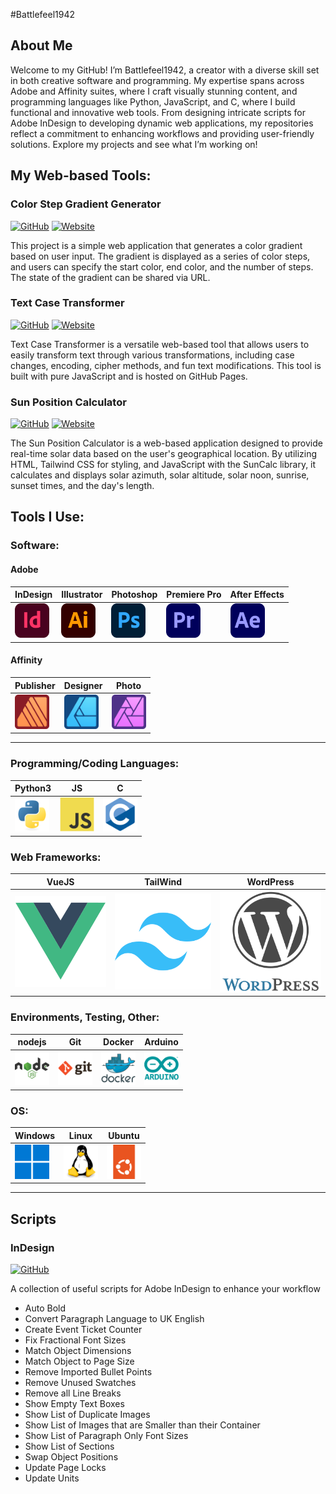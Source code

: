#Battlefeel1942

## About Me
Welcome to my GitHub! I’m Battlefeel1942, a creator with a diverse skill set in both creative software and programming. My expertise spans across Adobe and Affinity suites, where I craft visually stunning content, and programming languages like Python, JavaScript, and C, where I build functional and innovative web tools. From designing intricate scripts for Adobe InDesign to developing dynamic web applications, my repositories reflect a commitment to enhancing workflows and providing user-friendly solutions. Explore my projects and see what I’m working on!

## My Web-based Tools:

### Color Step Gradient Generator
[![GitHub](https://img.shields.io/badge/GitHub-Repository-blue)](https://github.com/battlefeel1942/color-step)
[![Website](https://img.shields.io/badge/Website-Live%20Demo-green)](https://battlefeel1942.github.io/color-step/)

This project is a simple web application that generates a color gradient based on user input. The gradient is displayed as a series of color steps, and users can specify the start color, end color, and the number of steps. The state of the gradient can be shared via URL.

### Text Case Transformer

[![GitHub](https://img.shields.io/badge/GitHub-Repository-blue)](https://github.com/battlefeel1942/text-case-transformer)
[![Website](https://img.shields.io/badge/Website-Live%20Demo-green)](https://battlefeel1942.github.io/text-case-transformer/)

Text Case Transformer is a versatile web-based tool that allows users to easily transform text through various transformations, including case changes, encoding, cipher methods, and fun text modifications. This tool is built with pure JavaScript and is hosted on GitHub Pages.

### Sun Position Calculator

[![GitHub](https://img.shields.io/badge/GitHub-Repository-blue)](https://github.com/battlefeel1942/sun-position-calculator)
[![Website](https://img.shields.io/badge/Website-Live%20Demo-green)](https://battlefeel1942.github.io/sun-position-calculator/)

The Sun Position Calculator is a web-based application designed to provide real-time solar data based on the user's geographical location. By utilizing HTML, Tailwind CSS for styling, and JavaScript with the SunCalc library, it calculates and displays solar azimuth, solar altitude, solar noon, sunrise, sunset times, and the day's length.

## Tools I Use:

### Software:

#### Adobe

| InDesign | Illustrator | Photoshop | Premiere Pro | After Effects |
| --- | --- | --- | --- | --- |
| [<img src="https://raw.githubusercontent.com/computergnome99/adobe-icons/main/png/Icon/InDesign.png" title="InDesign" alt="InDesign" width="55" height="55" style="max-width: 100%;">](https://raw.githubusercontent.com/computergnome99/adobe-icons/main/png/Icon/InDesign.png) | [<img src="https://raw.githubusercontent.com/computergnome99/adobe-icons/main/png/Icon/Illustrator.png" title="Illustrator" alt="Illustrator" width="55" height="55" style="max-width: 100%;">](https://raw.githubusercontent.com/computergnome99/adobe-icons/main/png/Icon/Illustrator.png) | [<img src="https://raw.githubusercontent.com/computergnome99/adobe-icons/main/png/Icon/Photoshop.png" title="Photoshop" alt="Photoshop" width="55" height="55" style="max-width: 100%;">](https://raw.githubusercontent.com/computergnome99/adobe-icons/main/png/Icon/Photoshop.png) | [<img src="https://raw.githubusercontent.com/computergnome99/adobe-icons/main/png/Icon/Premiere.png" title="Premiere Pro" alt="Premiere Pro" width="55" height="55" style="max-width: 100%;">](https://raw.githubusercontent.com/computergnome99/adobe-icons/main/png/Icon/Premiere.png) | [<img src="https://raw.githubusercontent.com/computergnome99/adobe-icons/main/png/Icon/After%20Effects.png" title="After Effects" alt="After Effects" width="55" height="55" style="max-width: 100%;">](https://raw.githubusercontent.com/computergnome99/adobe-icons/main/png/Icon/After%20Effects.png) |

#### Affinity

| Publisher | Designer | Photo |
| --- | --- | --- |
| [<img src="https://raw.githubusercontent.com/battlefeel1942/affinity-software-icons/main/v2/publisher.svg" title="Affinity Publisher" alt="Affinity Publisher" width="55" height="55" style="max-width: 100%;">](https://raw.githubusercontent.com/battlefeel1942/affinity-software-icons/main/v2/publisher.svg) | [<img src="https://raw.githubusercontent.com/battlefeel1942/affinity-software-icons/main/v2/designer.svg" title="Affinity Designer" alt="Affinity Designer" width="55" height="55" style="max-width: 100%;">](https://raw.githubusercontent.com/battlefeel1942/affinity-software-icons/main/v2/designer.svg) | [<img src="https://raw.githubusercontent.com/battlefeel1942/affinity-software-icons/main/v2/photo.svg" title="Affinity Photo" alt="Affinity Photo" width="55" height="55" style="max-width: 100%;">](https://raw.githubusercontent.com/battlefeel1942/affinity-software-icons/main/v2/photo.svg) |

<hr >

### Programming/Coding Languages:

| Python3 | JS | C |
| --- | --- | --- |
| [<img src="https://github.com/devicons/devicon/raw/master/icons/python/python-original.svg" title="VueJS" alt="VueJS" width="55" height="55" style="max-width: 100%;">](https://github.com/devicons/devicon/blob/master/icons/python/python-original.svg) | [<img src="https://github.com/devicons/devicon/raw/master/icons/javascript/javascript-original.svg" title="JavaScript" alt="JavaScript" width="55" height="55" style="max-width: 100%;">](https://github.com/devicons/devicon/blob/master/icons/javascript/javascript-original.svg) | [<img src="https://github.com/devicons/devicon/raw/master/icons/c/c-original.svg" title="C" alt="C" width="55" height="55" style="max-width: 100%;">](https://github.com/devicons/devicon/blob/master/icons/c/c-original.svg) | 

### Web Frameworks:
| VueJS | TailWind | WordPress |
| --- | --- | --- |
| ![VueJS](https://github.com/devicons/devicon/raw/master/icons/vuejs/vuejs-original.svg) | ![Tailwind CSS](https://github.com/devicons/devicon/raw/master/icons/tailwindcss/tailwindcss-original.svg) | ![WordPress](https://github.com/devicons/devicon/raw/master/icons/wordpress/wordpress-original.svg) |


### Environments, Testing, Other:

| nodejs | Git | Docker | Arduino |
| --- | --- | --- | --- |
| [<img src="https://github.com/devicons/devicon/raw/master/icons/nodejs/nodejs-original-wordmark.svg" title="nodejs" alt="NodeJS" width="55" height="55" style="max-width: 100%;">](https://github.com/devicons/devicon/blob/master/icons/nodejs/nodejs-original-wordmark.svg) | [<img src="https://github.com/devicons/devicon/raw/master/icons/git/git-original-wordmark.svg" title="Git" alt="Git" width="55" height="55" style="max-width: 100%;">](https://github.com/devicons/devicon/blob/master/icons/git/git-original-wordmark.svg) | [<img src="https://github.com/devicons/devicon/raw/master/icons/docker/docker-original-wordmark.svg" title="Docker" alt="Docker" width="55" height="55" style="max-width: 100%;">](https://github.com/devicons/devicon/blob/master/icons/docker/docker-original-wordmark.svg) | [<img src="https://github.com/devicons/devicon/raw/master/icons/arduino/arduino-original-wordmark.svg" title="Arduino" alt="Arduino" width="55" height="55" style="max-width: 100%;">](https://github.com/devicons/devicon/blob/master/icons/arduino/arduino-original-wordmark.svg) |



### OS:

| Windows | Linux | Ubuntu | 
| --- | --- | --- |
| [<img src="https://github.com/devicons/devicon/raw/master/icons/windows11/windows11-original.svg" title="Windows" alt="Windows" width="55" height="55" style="max-width: 100%;">](https://github.com/devicons/devicon/blob/master/icons/windows11/windows11-original.svg) | [<img src="https://github.com/devicons/devicon/raw/master/icons/linux/linux-original.svg" title="Linux" alt="Linux" width="55" height="55" style="max-width: 100%;">](https://github.com/devicons/devicon/blob/master/icons/linux/linux-original.svg) | [<img src="https://github.com/devicons/devicon/raw/master/icons/ubuntu/ubuntu-original.svg" title="Ubuntu" alt="Ubuntu" width="55" height="55" style="max-width: 100%;">](https://github.com/devicons/devicon/blob/master/icons/ubuntu/ubuntu-original.svg) | 

<hr >

## Scripts

### InDesign
[![GitHub](https://img.shields.io/badge/GitHub-Repository-blue)](https://github.com/battlefeel1942/indesign-scripts)

A collection of useful scripts for Adobe InDesign to enhance your workflow
- Auto Bold
- Convert Paragraph Language to UK English
- Create Event Ticket Counter
- Fix Fractional Font Sizes
- Match Object Dimensions
- Match Object to Page Size
- Remove Imported Bullet Points
- Remove Unused Swatches
- Remove all Line Breaks
- Show Empty Text Boxes
- Show List of Duplicate Images
- Show List of Images that are Smaller than their Container
- Show List of Paragraph Only Font Sizes
- Show List of Sections
- Swap Object Positions
- Update Page Locks
- Update Units



